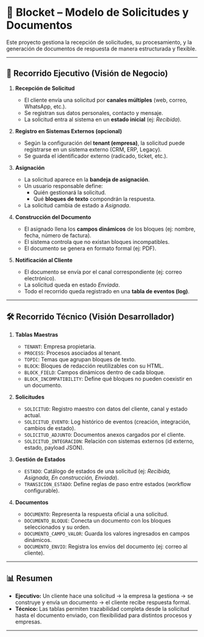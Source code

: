 # 📄 Blocket – Modelo de Solicitudes y Documentos

Este proyecto gestiona la recepción de solicitudes, su procesamiento, y la generación de documentos de respuesta de manera estructurada y flexible.

---

## 🚀 Recorrido Ejecutivo (Visión de Negocio)

1. **Recepción de Solicitud**  
   - El cliente envía una solicitud por **canales múltiples** (web, correo, WhatsApp, etc.).  
   - Se registran sus datos personales, contacto y mensaje.  
   - La solicitud entra al sistema en un **estado inicial** (ej: *Recibida*).

2. **Registro en Sistemas Externos (opcional)**  
   - Según la configuración del **tenant (empresa)**, la solicitud puede registrarse en un sistema externo (CRM, ERP, Legacy).  
   - Se guarda el identificador externo (radicado, ticket, etc.).

3. **Asignación**  
   - La solicitud aparece en la **bandeja de asignación**.  
   - Un usuario responsable define:  
     - Quién gestionará la solicitud.  
     - Qué **bloques de texto** compondrán la respuesta.  
   - La solicitud cambia de estado a *Asignada*.

4. **Construcción del Documento**  
   - El asignado llena los **campos dinámicos** de los bloques (ej: nombre, fecha, número de factura).  
   - El sistema controla que no existan bloques incompatibles.  
   - El documento se genera en formato formal (ej: PDF).

5. **Notificación al Cliente**  
   - El documento se envía por el canal correspondiente (ej: correo electrónico).  
   - La solicitud queda en estado *Enviada*.  
   - Todo el recorrido queda registrado en una **tabla de eventos (log)**.

---

## 🛠️ Recorrido Técnico (Visión Desarrollador)

1. **Tablas Maestras**  
   - `TENANT`: Empresa propietaria.  
   - `PROCESS`: Procesos asociados al tenant.  
   - `TOPIC`: Temas que agrupan bloques de texto.  
   - `BLOCK`: Bloques de redacción reutilizables con su HTML.  
   - `BLOCK_FIELD`: Campos dinámicos dentro de cada bloque.  
   - `BLOCK_INCOMPATIBILITY`: Define qué bloques no pueden coexistir en un documento.  

2. **Solicitudes**  
   - `SOLICITUD`: Registro maestro con datos del cliente, canal y estado actual.  
   - `SOLICITUD_EVENTO`: Log histórico de eventos (creación, integración, cambios de estado).  
   - `SOLICITUD_ADJUNTO`: Documentos anexos cargados por el cliente.  
   - `SOLICITUD_INTEGRACION`: Relación con sistemas externos (id externo, estado, payload JSON).  

3. **Gestión de Estados**  
   - `ESTADO`: Catálogo de estados de una solicitud (ej: *Recibida, Asignada, En construcción, Enviada*).  
   - `TRANSICION_ESTADO`: Define reglas de paso entre estados (workflow configurable).  

4. **Documentos**  
   - `DOCUMENTO`: Representa la respuesta oficial a una solicitud.  
   - `DOCUMENTO_BLOQUE`: Conecta un documento con los bloques seleccionados y su orden.  
   - `DOCUMENTO_CAMPO_VALOR`: Guarda los valores ingresados en campos dinámicos.  
   - `DOCUMENTO_ENVIO`: Registra los envíos del documento (ej: correo al cliente).  

---

## 📊 Resumen

- **Ejecutivo:** Un cliente hace una solicitud → la empresa la gestiona → se construye y envía un documento → el cliente recibe respuesta formal.  
- **Técnico:** Las tablas permiten trazabilidad completa desde la solicitud hasta el documento enviado, con flexibilidad para distintos procesos y empresas.

---
